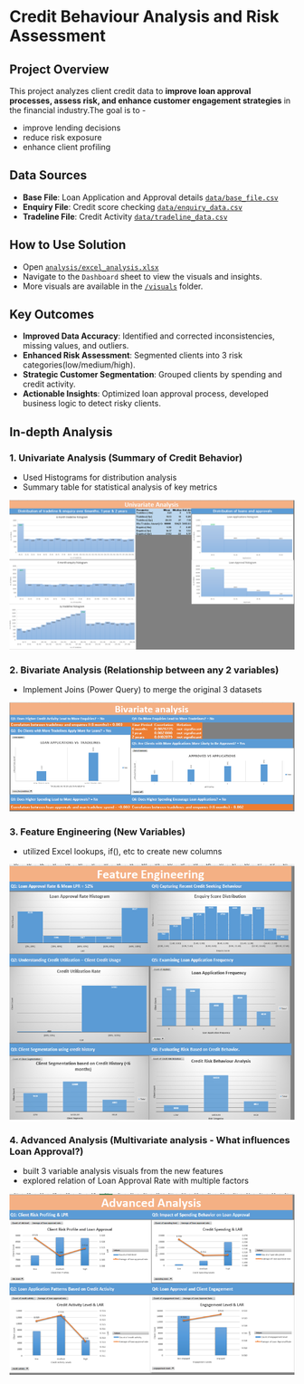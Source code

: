 # Credit Behaviour Analysis and Risk Assessment

## Project Overview

This project analyzes client credit data to **improve loan approval processes, assess risk, and enhance customer engagement strategies** in the financial industry.The goal is to - 

- improve lending decisions
- reduce risk exposure
- enhance client profiling

## Data Sources

- **Base File**: Loan Application and Approval details [`data/base_file.csv`](data/base_file.csv)
- **Enquiry File**: Credit score checking [`data/enquiry_data.csv`](data/enquiry_data.csv)
- **Tradeline File**: Credit Activity [`data/tradeline_data.csv`](data/tradeline_data.csv)

## How to Use Solution

- Open [`analysis/excel_analysis.xlsx`](analysis/excel_analysis.xlsx)
- Navigate to the `Dashboard` sheet to view the visuals and insights.
- More visuals are available in the [`/visuals`](./visuals) folder. 

## Key Outcomes  
- **Improved Data Accuracy**: Identified and corrected inconsistencies, missing values, and outliers.  
- **Enhanced Risk Assessment**: Segmented clients into 3 risk categories(low/medium/high).  
- **Strategic Customer Segmentation**: Grouped clients by spending and credit activity.  
- **Actionable Insights**: Optimized loan approval process, developed business logic to detect risky clients. 

## In-depth Analysis

### 1. Univariate Analysis (Summary of Credit Behavior)
- Used Histograms for distribution analysis
- Summary table for statistical analysis of key metrics

![Univariate Analysis visual](visuals/UnivariateAnalysis.png)

### 2. Bivariate Analysis (Relationship between any 2 variables)
- Implement Joins (Power Query) to merge the original 3 datasets

![Bivariate Analysis visual](visuals/BivariateAnalysis.png)

### 3. Feature Engineering (New Variables)
- utilized Excel lookups, if(), etc to create new columns

![Feature Engg visual](visuals/FeatureEngg.png)

### 4. Advanced Analysis (Multivariate analysis - What influences Loan Approval?)
- built 3 variable analysis visuals from the new features
- explored relation of Loan Approval Rate with multiple factors

![Adv analysis visual](visuals/AdvancedAnalysis.png)

